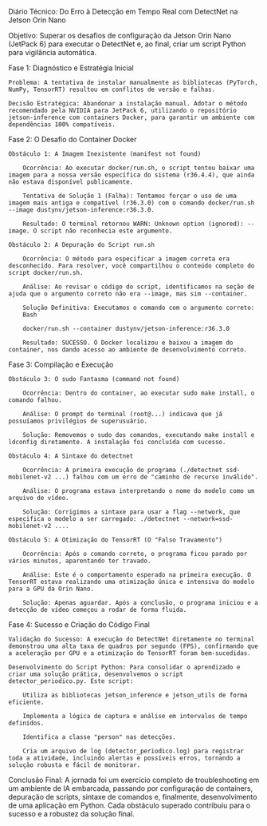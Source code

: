 Diário Técnico: Do Erro à Detecção em Tempo Real com DetectNet na Jetson Orin Nano

Objetivo: Superar os desafios de configuração da Jetson Orin Nano (JetPack 6) para executar o DetectNet e, ao final, criar um script Python para vigilância automática.

Fase 1: Diagnóstico e Estratégia Inicial

    Problema: A tentativa de instalar manualmente as bibliotecas (PyTorch, NumPy, TensorRT) resultou em conflitos de versão e falhas.

    Decisão Estratégica: Abandonar a instalação manual. Adotar o método recomendado pela NVIDIA para JetPack 6, utilizando o repositório jetson-inference com containers Docker, para garantir um ambiente com dependências 100% compatíveis.

Fase 2: O Desafio do Container Docker

    Obstáculo 1: A Imagem Inexistente (manifest not found)

        Ocorrência: Ao executar docker/run.sh, o script tentou baixar uma imagem para a nossa versão específica do sistema (r36.4.4), que ainda não estava disponível publicamente.

        Tentativa de Solução 1 (Falha): Tentamos forçar o uso de uma imagem mais antiga e compatível (r36.3.0) com o comando docker/run.sh --image dustynv/jetson-inference:r36.3.0.

        Resultado: O terminal retornou WARN: Unknown option (ignored): --image. O script não reconhecia este argumento.

    Obstáculo 2: A Depuração do Script run.sh

        Ocorrência: O método para especificar a imagem correta era desconhecido. Para resolver, você compartilhou o conteúdo completo do script docker/run.sh.

        Análise: Ao revisar o código do script, identificamos na seção de ajuda que o argumento correto não era --image, mas sim --container.

        Solução Definitiva: Executamos o comando com o argumento correto:
        Bash

        docker/run.sh --container dustynv/jetson-inference:r36.3.0

        Resultado: SUCESSO. O Docker localizou e baixou a imagem do container, nos dando acesso ao ambiente de desenvolvimento correto.

Fase 3: Compilação e Execução

    Obstáculo 3: O sudo Fantasma (command not found)

        Ocorrência: Dentro do container, ao executar sudo make install, o comando falhou.

        Análise: O prompt do terminal (root@...) indicava que já possuíamos privilégios de superusuário.

        Solução: Removemos o sudo dos comandos, executando make install e ldconfig diretamente. A instalação foi concluída com sucesso.

    Obstáculo 4: A Sintaxe do detectnet

        Ocorrência: A primeira execução do programa (./detectnet ssd-mobilenet-v2 ...) falhou com um erro de "caminho de recurso inválido".

        Análise: O programa estava interpretando o nome do modelo como um arquivo de vídeo.

        Solução: Corrigimos a sintaxe para usar a flag --network, que especifica o modelo a ser carregado: ./detectnet --network=ssd-mobilenet-v2 ....

    Obstáculo 5: A Otimização do TensorRT (O "Falso Travamento")

        Ocorrência: Após o comando correto, o programa ficou parado por vários minutos, aparentando ter travado.

        Análise: Este é o comportamento esperado na primeira execução. O TensorRT estava realizando uma otimização única e intensiva do modelo para a GPU da Orin Nano.

        Solução: Apenas aguardar. Após a conclusão, o programa iniciou e a detecção de vídeo começou a rodar de forma fluida.

Fase 4: Sucesso e Criação do Código Final

    Validação do Sucesso: A execução do DetectNet diretamente no terminal demonstrou uma alta taxa de quadros por segundo (FPS), confirmando que a aceleração por GPU e a otimização do TensorRT foram bem-sucedidas.

    Desenvolvimento do Script Python: Para consolidar o aprendizado e criar uma solução prática, desenvolvemos o script detector_periodico.py. Este script:

        Utiliza as bibliotecas jetson_inference e jetson_utils de forma eficiente.

        Implementa a lógica de captura e análise em intervalos de tempo definidos.

        Identifica a classe "person" nas detecções.

        Cria um arquivo de log (detector_periodico.log) para registrar toda a atividade, incluindo alertas e possíveis erros, tornando a solução robusta e fácil de monitorar.

Conclusão Final: A jornada foi um exercício completo de troubleshooting em um ambiente de IA embarcada, passando por configuração de containers, depuração de scripts, sintaxe de comandos e, finalmente, desenvolvimento de uma aplicação em Python. Cada obstáculo superado contribuiu para o sucesso e a robustez da solução final.
